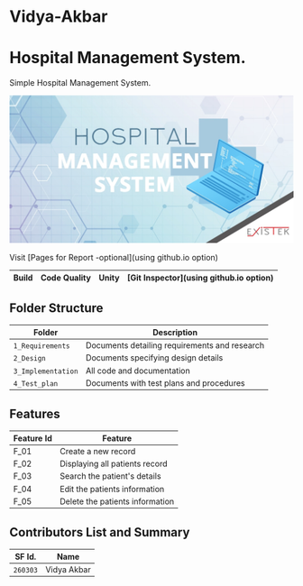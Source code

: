 # Vidya-Akbar


# Hospital Management System.

Simple Hospital Management System.

![SHMS](https://github.com/vidyaakbar/Vidya-Akbar/blob/main/1_Requirements/hsm.jpg)

Visit [Pages for Report -optional](using github.io option)

Build | Code Quality | Unity | [Git Inspector](using github.io option)
------|--------------|-------|--------------
<!--[![C/C++ CI](https://github.com/arc-arnob/LnT_Mini_Project/actions/workflows/c-cpp.yml/badge.svg)](https://github.com/arc-arnob/LnT_Mini_Project/#actions/workflows/c-cpp.yml)-->      


## Folder Structure
Folder             | Description
-------------------| -----------------------------------------
`1_Requirements`   | Documents detailing requirements and research
`2_Design`         | Documents specifying design details
`3_Implementation` | All code and documentation
`4_Test_plan`      | Documents with test plans and procedures

## Features

| Feature Id | Feature |
| -----------|---------|
|F_01| Create a new record | |
|F_02| Displaying all patients record |
|F_03| Search the patient's details  |
|F_04| Edit the patients information |
|F_05| Delete the patients information |




## Contributors List and Summary

SF Id. |  Name   |    
-------|---------|
`260303` | Vidya Akbar |     

<!--
## Challenges Faced and How Was It Overcome

1. ABC
2. BCD
3. ...
4. ...

## Learning Resources
1. [markdownCheatsheet](https://github.com/adam-p/markdown-here/wiki/Markdown-Cheatsheet)
2. [markdownBasics](https://guides.github.com/features/mastering-markdown/)
3. [git inspector](https://github.com/ejwa/gitinspector.git)
4. [github workflow](https://docs.github.com/en/actions/learn-github-action)
   
   -->
